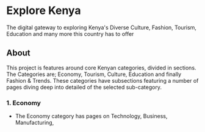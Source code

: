 # Explore Kenya
The digital gateway to exploring Kenya's Diverse Culture, Fashion, Tourism, Education and many more this country has to offer

## About
This project is features around core Kenyan categories, divided in sections. 
The Categories are; Economy, Tourism, Culture, Education and finally Fashion & Trends.
These categories have subsections featuring a number of pages diving deep into detailed of the selected sub-category.

### 1. Economy
- The Economy category has pages on Technology, Business, Manufacturing, 
